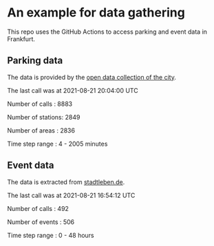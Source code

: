 # An example for data gathering

This repo uses the GitHub Actions to access parking and event data in Frankfurt.

## Parking data
The data is provided by the [open data collection of the city](https://www.offenedaten.frankfurt.de/).

The last call was at 2021-08-21 20:04:00 UTC

Number of calls   : 8883

Number of stations: 2849

Number of areas   : 2836

Time step range   :    4 - 2005 minutes


## Event data
The data is extracted from [stadtleben.de](https://stadtleben.de/frankfurt/).

The last call was at 2021-08-21 16:54:12 UTC

Number of calls   : 492

Number of events  : 506

Time step range   :   0 -  48 hours

